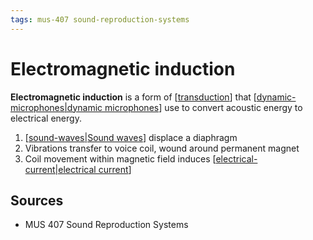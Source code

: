 ```yaml
---
tags: mus-407 sound-reproduction-systems
---
```


# Electromagnetic induction

**Electromagnetic induction** is a form of [[transduction]] that [[dynamic-microphones|dynamic microphones]] use to convert acoustic energy to electrical energy.

1. [[sound-waves|Sound waves]] displace a diaphragm
2. Vibrations transfer to voice coil, wound around permanent magnet
3. Coil movement within magnetic field induces [[electrical-current|electrical current]]

## Sources

- MUS 407 Sound Reproduction Systems

[//begin]: # "Autogenerated link references for markdown compatibility"
[transduction]: transduction "Transduction"
[dynamic-microphones|dynamic microphones]: dynamic-microphones "Dynamic microphones"
[sound-waves|Sound waves]: sound-waves "Sound Waves"
[electrical-current|electrical current]: electrical-current "Electrical Current"
[//end]: # "Autogenerated link references"